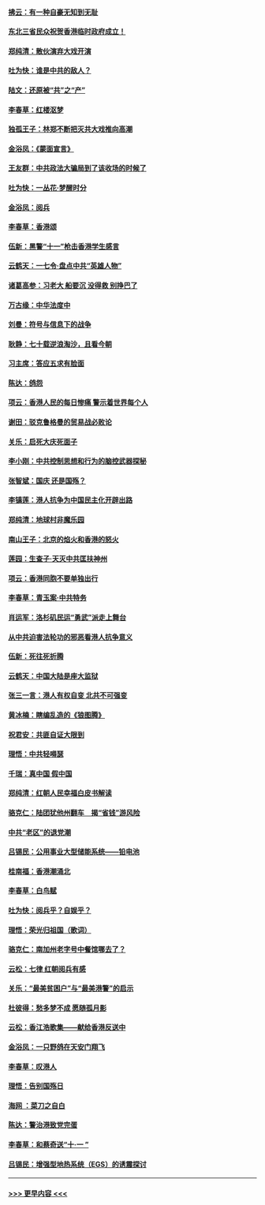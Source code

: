 #### [拂云：有一种自豪无知到无耻](../pages/nsc993/n11572006.md?t=10062322) 
#### [东北三省民众祝贺香港临时政府成立！](../pages/nsc993/n11571215.md?t=10062322) 
#### [郑纯清：散伙演弃大戏开演](../pages/nsc993/n11570826.md?t=10062322) 
#### [吐为快：谁是中共的敌人？](../pages/nsc993/n11570817.md?t=10062322) 
#### [陆文：还原被“共”之“产”](../pages/nsc993/n11570798.md?t=10062322) 
#### [李春草：红楼沤梦](../pages/nsc993/n11569673.md?t=10062322) 
#### [独孤王子：林郑不断把灭共大戏推向高潮](../pages/nsc993/n11569381.md?t=10062322) 
#### [金浴凤：《蒙面宣言》](../pages/nsc993/n11569368.md?t=10062322) 
#### [王友群：中共政法大骗局到了该收场的时候了](../pages/nsc993/n11568940.md?t=10062322) 
#### [吐为快：一丛花‧梦醒时分](../pages/nsc993/n11567491.md?t=10062322) 
#### [金浴凤：阅兵](../pages/nsc993/n11567454.md?t=10062322) 
#### [李春草：香港颂](../pages/nsc993/n11567444.md?t=10062322) 
#### [伍新：黑警“十一”枪击香港学生感言](../pages/nsc993/n11567426.md?t=10062322) 
#### [云鹤天：一七令‧盘点中共“英雄人物”](../pages/nsc993/n11567091.md?t=10062322) 
#### [诸葛高参：习老大 船要沉 没得救 别挣巴了](../pages/nsc993/n11566976.md?t=10062322) 
#### [万古缘：中华法度中](../pages/nsc993/n11566726.md?t=10062322) 
#### [刘曼：符号与信息下的战争](../pages/nsc993/n11564655.md?t=10062322) 
#### [耿静：七十载逆浪淘沙，且看今朝](../pages/nsc993/n11564520.md?t=10062322) 
#### [习主席：答应五求有脸面](../pages/nsc993/n11563953.md?t=10062322) 
#### [陈达：鸽怨](../pages/nsc993/n11561879.md?t=10062322) 
#### [项云：香港人民的每日惨痛  警示着世界每个人](../pages/nsc993/n11559273.md?t=10062322) 
#### [谢田：驳克鲁格曼的贸易战必败论](../pages/nsc993/n11555840.md?t=10062322) 
#### [关乐：启死大庆死面子](../pages/nsc993/n11556823.md?t=10062322) 
#### [李小刚：中共控制思想和行为的脑控武器探秘](../pages/nsc993/n11556776.md?t=10062322) 
#### [张智斌：国庆  还是国殇？](../pages/nsc993/n11556617.md?t=10062322) 
#### [李镇莲：港人抗争为中国民主化开辟出路](../pages/nsc993/n11556570.md?t=10062322) 
#### [郑纯清：地球村非魔乐园](../pages/nsc993/n11555415.md?t=10062322) 
#### [南山王子：北京的焰火和香港的怒火](../pages/nsc993/n11555318.md?t=10062322) 
#### [莲园：生查子·天灭中共匡扶神州](../pages/nsc993/n11555302.md?t=10062322) 
#### [项云：香港同胞不要单独出行](../pages/nsc993/n11555276.md?t=10062322) 
#### [李春草：青玉案‧中共特务](../pages/nsc993/n11552356.md?t=10062322) 
#### [肖运军：洛杉矶民运“勇武”派走上舞台](../pages/nsc993/n11551595.md?t=10062322) 
#### [从中共迫害法轮功的邪恶看港人抗争意义](../pages/nsc993/n11540858.md?t=10062322) 
#### [伍新：死往死折腾](../pages/nsc993/n11550174.md?t=10062322) 
#### [云鹤天：中国大陆是座大监狱](../pages/nsc993/n11550155.md?t=10062322) 
#### [张三一言：港人有权自变 北共不可强变](../pages/nsc993/n11550132.md?t=10062322) 
#### [黄冰楠：瞎编乱造的《狼图腾》](../pages/nsc993/n11550082.md?t=10062322) 
#### [祝君安：共匪自证大限到](../pages/nsc993/n11550041.md?t=10062322) 
#### [理悟：中共轻嘚瑟](../pages/nsc993/n11547978.md?t=10062322) 
#### [千瑞：真中国 假中国](../pages/nsc993/n11547865.md?t=10062322) 
#### [郑纯清：红朝人民幸福白皮书解读](../pages/nsc993/n11547499.md?t=10062322) 
#### [骆克仁：陆团犹他州翻车　揭“省钱”游风险](../pages/nsc993/n11546977.md?t=10062322) 
#### [中共“老区”的退党潮](../pages/nsc993/n11545995.md?t=10062322) 
#### [吕锡民：公用事业大型储能系统——铅电池](../pages/nsc993/n11545701.md?t=10062322) 
#### [桂南福：香港潮涌北](../pages/nsc993/n11545682.md?t=10062322) 
#### [李春草：白鸟赋](../pages/nsc993/n11545663.md?t=10062322) 
#### [吐为快：阅兵乎？自娱乎？](../pages/nsc993/n11545625.md?t=10062322) 
#### [理悟：荣光归祖国（歌词）](../pages/nsc993/n11545616.md?t=10062322) 
#### [骆克仁：南加州老字号中餐馆哪去了？](../pages/nsc993/n11545120.md?t=10062322) 
#### [云松：七律 红朝阅兵有感](../pages/nsc993/n11542394.md?t=10062322) 
#### [关乐：“最美贫困户”与“最美港警”的启示](../pages/nsc993/n11542252.md?t=10062322) 
#### [杜彼得：愁多梦不成 愿随孤月影](../pages/nsc993/n11540296.md?t=10062322) 
#### [云松：香江浩歌集——献给香港反送中](../pages/nsc993/n11540149.md?t=10062322) 
#### [金浴凤：一只野鸽在天安门翔飞](../pages/nsc993/n11540280.md?t=10062322) 
#### [李春草：叹港人](../pages/nsc993/n11540119.md?t=10062322) 
#### [理悟：告别国殇日](../pages/nsc993/n11539610.md?t=10062322) 
#### [海网 ：菜刀之自白](../pages/nsc993/n11539597.md?t=10062322) 
#### [陈达：警治港致党完蛋](../pages/nsc993/n11538127.md?t=10062322) 
#### [李春草：和蔡奇送“十·一 ”](../pages/nsc993/n11537810.md?t=10062322) 
#### [吕锡民：增强型地热系统（EGS）的诱震探讨](../pages/nsc993/n11537765.md?t=10062322) 

----
#### [ >>> 更早内容 <<< ](../indexes/nsc993-earlier.md)
